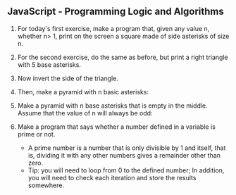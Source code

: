 ## JavaScript - Programming Logic and Algorithms
1. For today's first exercise, make a program that, given any value n, whether n> 1, print on the screen a square made of side asterisks of size n.

2. For the second exercise, do the same as before, but print a right triangle with 5 base asterisks.

3. Now invert the side of the triangle.

4. Then, make a pyramid with n basic asterisks:

5. Make a pyramid with n base asterisks that is empty in the middle. Assume that the value of n will always be odd:

6. Make a program that says whether a number defined in a variable is prime or not.
     * A prime number is a number that is only divisible by 1 and itself, that is, dividing it with any other numbers gives a remainder other than zero.
     * Tip: you will need to loop from 0 to the defined number; In addition, you will need to check each iteration and store the results somewhere.